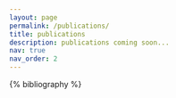 ```yaml
---
layout: page
permalink: /publications/
title: publications
description: publications coming soon...
nav: true
nav_order: 2
---
```


<!-- _pages/publications.md -->
<div class="publications">

{% bibliography %}

</div>
